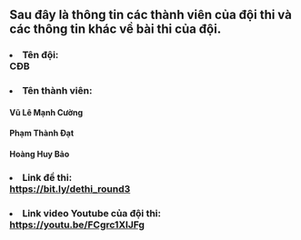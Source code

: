 ## **Sau đây là thông tin các thành viên của đội thi và các thông tin khác về bài thi của đội.**
### <li>Tên đội:</li> CĐB
### <li>**Tên thành viên:**</li>
#### Vũ Lê Mạnh Cường
#### Phạm Thành Đạt
#### Hoàng Huy Bảo
### <li>Link đề thi:</li> https://bit.ly/dethi_round3
### <li>Link video Youtube của đội thi:</li> https://youtu.be/FCgrc1XlJFg
